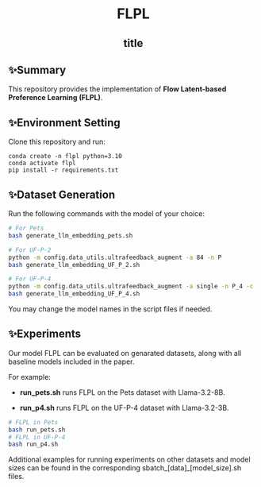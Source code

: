 <h1 align="center">FLPL</h1>
<h2 align="center">title</h2>

## ✨Summary
This repository provides the implementation of **Flow Latent-based Preference Learning (FLPL)**.




## ✨Environment Setting
Clone this repository and run:

```
conda create -n flpl python=3.10
conda activate flpl
pip install -r requirements.txt
```
## ✨Dataset Generation
Run the following commands with the model of your choice:
```bash
# For Pets
bash generate_llm_embedding_pets.sh

# For UF-P-2
python -m config.data_utils.ultrafeedback_augment -a 84 -n P
bash generate_llm_embedding_UF_P_2.sh

# For UF-P-4
python -m config.data_utils.ultrafeedback_augment -a single -n P_4 -c
bash generate_llm_embedding_UF_P_4.sh

```
You may change the model names in the script files if needed.

## ✨Experiments

Our model FLPL can be evaluated on genarated datasets, along with all baseline models included in the paper.

For example:

- **run_pets.sh** runs FLPL on the Pets dataset with Llama-3.2-8B.

- **run_p4.sh** runs FLPL on the UF-P-4 dataset with Llama-3.2-3B.
```bash
# FLPL in Pets
bash run_pets.sh
# FLPL in UF-P-4
bash run_p4.sh 
```
Additional examples for running experiments on other datasets and model sizes can be found in the corresponding sbatch_[data]_[model_size].sh files.
